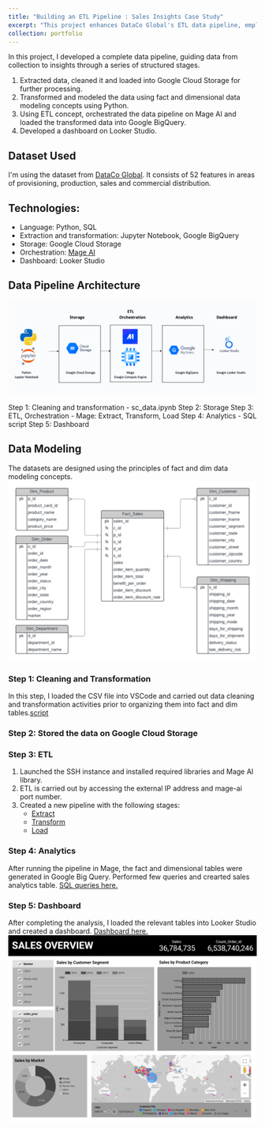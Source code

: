 ```yaml
---
title: "Building an ETL Pipeline : Sales Insights Case Study"
excerpt: "This project enhances DataCo Global's ETL data pipeline, employing Mage AI for orchestration, Google Cloud Storage and BigQuery for data handling, and Looker Studio for insights visualization."
collection: portfolio
---
```


In this project, I developed a complete data pipeline, guiding data from collection to insights through a series of structured stages.       
1. Extracted data, cleaned it and loaded into Google Cloud Storage for further processing.
2. Transformed and modeled the data using fact and dimensional data modeling concepts using Python.
3. Using ETL concept, orchestrated the data pipeline on Mage AI and loaded the transformed data into Google BigQuery.
4. Developed a dashboard on Looker Studio.

## Dataset Used

I'm using the dataset from [DataCo Global](https://data.mendeley.com/datasets/8gx2fvg2k6/5). It consists of 52 features in areas of provisioning, production, sales and commercial distribution.

## Technologies:

* Language: Python, SQL
* Extraction and transformation: Jupyter Notebook, Google BigQuery
* Storage: Google Cloud Storage
* Orchestration: [Mage AI](https://www.mage.ai/)
* Dashboard: Looker Studio

## Data Pipeline Architecture

![Architecture](/images/etl_pipeline.png)

Step 1: Cleaning and transformation - sc_data.ipynb
Step 2: Storage
Step 3: ETL, Orchestration - Mage: Extract, Transform, Load
Step 4: Analytics - SQL script
Step 5: Dashboard

## Data Modeling
The datasets are designed using the principles of fact and dim data modeling concepts.         
![Modeling](/images/sc_datamodel.png)

### Step 1: Cleaning and Transformation
In this step, I loaded the CSV file into VSCode and carried out data cleaning and transformation activities prior to organizing them into fact and dim tables.[script]((https://github.com/srushtii-m/ETL-Analytics/blob/main/data_cleaning.ipynb))

### Step 2: Stored the data on Google Cloud Storage

### Step 3: ETL
1. Launched the SSH instance and installed required libraries and Mage AI library.
2. ETL is carried out by accessing the external IP address and mage-ai port number.
3. Created a new pipeline with the following stages:
    * [Extract](https://github.com/srushtii-m/ETL-Analytics/blob/main/Mage/scm_dataloader.py)
    * [Transform](https://github.com/srushtii-m/ETL-Analytics/blob/main/Mage/scm_transformation.py)
    * [Load](https://github.com/srushtii-m/ETL-Analytics/blob/main/Mage/scm_bigquery.py)


### Step 4: Analytics
After running the pipeline in Mage, the fact and dimensional tables were generated in Google Big Query. Performed few queries and crearted sales analytics table. [SQL queries here.](https://github.com/srushtii-m/ETL-Analytics/blob/main/queries.sql)


### Step 5: Dashboard
After completing the analysis, I loaded the relevant tables into Looker Studio and created a dashboard. [Dashboard here.](https://lookerstudio.google.com/s/qMZDCm_iIgA)
![dashboard](/images/sales_dashboard.png)
